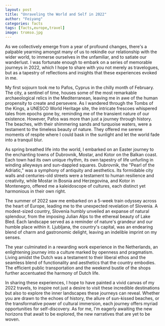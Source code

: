 ```yaml
---
layout: post
title: "Unraveling the World and Self in 2022"
author: "Feiyang"
categories: facts
tags: [facts,europe,travel]
image: tromso.jpg
---
```


As we collectively emerge from a year of profound changes, there's a palpable yearning amongst many of us to rekindle our relationship with the wider world, to immerse ourselves in the unfamiliar, and to satiate our wanderlust. I was fortunate enough to embark on a series of memorable journeys in 2022, which I hope to share with you not merely as travelogues, but as a tapestry of reflections and insights that these experiences evoked in me.

My first sojourn took me to Pafos, Cyprus in the chilly month of February. The city, a sentinel of time, houses some of the most remarkable archaeological relics in the Mediterranean, leaving me in awe of the human propensity to create and persevere. As I wandered through the Tombs of the Kings, a UNESCO World Heritage site, the intricate frescoes whispered tales from epochs gone by, reminding me of the transient nature of our existence. However, Pafos was more than just a journey through history. The beaches, with their shimmering sands and turquoise waters, were a testament to the timeless beauty of nature. They offered me serene moments of respite where I could bask in the sunlight and let the world fade into a tranquil blur.

As spring breathed life into the world, I embarked on an Easter journey to the enchanting towns of Dubrovnik, Mostar, and Kotor on the Balkan coast. Each town had its own unique rhythm, its own tapestry of life unfurling in winding alleyways and sun-dappled squares. Dubrovnik, the "Pearl of the Adriatic," was a symphony of antiquity and aesthetics. Its formidable city walls and centuries-old streets were a testament to human resilience and creativity, while Mostar in Bosnia and Herzegovina, and Kotor in Montenegro, offered me a kaleidoscope of cultures, each distinct yet harmonious in their own right.

The summer of 2022 saw me embarked on a 5-week train odyssey across the heart of Europe, leading me to the unexpected revelation of Slovenia. A modest-sized country, Slovenia humbly unveiled an expanse of natural splendour, from the imposing Julian Alps to the ethereal beauty of Lake Bled. Each landscape served as a reminder of nature's grandeur and our humble place within it. Ljubljana, the country's capital, was an endearing blend of charm and gastronomic delight, leaving an indelible imprint on my senses.

The year culminated in a rewarding work experience in the Netherlands, an enlightening journey into a culture marked by openness and pragmatism. Living amidst the Dutch was a testament to their liberal ethos and the seamless blend of functionality and aesthetics that the country embodies. The efficient public transportation and the weekend bustle of the shops further accentuated the harmony of Dutch life.

In sharing these experiences, I hope to have painted a vivid canvas of my 2022 travels, to inspire not just a desire to visit these incredible destinations but also to explore the inner landscapes these journeys can reveal. Whether you are drawn to the echoes of history, the allure of sun-kissed beaches, or the transformative power of cultural immersion, each journey offers myriad opportunities for self-discovery. As for me, I'm eagerly awaiting the new horizons that await to be explored, the new narratives that are yet to be woven.